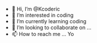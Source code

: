 - 👋 Hi, I’m @Kcoderic
- 👀 I’m interested in coding
- 🌱 I’m currently learning coding
- 💞️ I’m looking to collaborate on ...
- 📫 How to reach me ...
Yo


<!---
Kcoderic/Kcoderic is a ✨ special ✨ repository because its `README.md` (this file) appears on your GitHub profile.
You can click the Preview link to take a look at your changes.
--->
